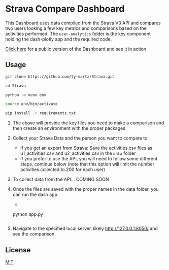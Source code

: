 # Strava Compare Dashboard

This Dashboard uses data compiled from the Strava V3 API and compares two users looking a few key metrics and comparisons based on the activities performed. The `user-analytics` folder is the key component holding the dash-plotly app and the required code.

[Click here](http://tymartz.pythonanywhere.com/) for a public version of the Dashboard and see it in action

## Usage

```bash
git clone https://github.com/ty-martz/Strava.git

cd Strava

python -m venv env

source env/bin/activate 

pip install -r requirements.txt
```
1. The above will provide the key files you need to make a comparison and then create an environment with the proper packages

2. Collect your Strava Data and the person you want to compare to.
    - If you get an export from Strava: Save the activities.csv files as u1_activities.csv and u2_activities.csv in the `data` folder
    - If you prefer to use the API, you will need to follow some different steps, continue below (note that this option will limit the number activities collected to 200 for each user)

3. To collect data from the API... COMING SOON

4. Once the files are saved with the proper names in the data folder, you can run the dash app
    - ```bash
    python app.py
    ```

5. Navigate to the specified local server, likely http://127.0.0.1:8050/ and see the comparison


## License

[MIT](https://choosealicense.com/licenses/mit/)